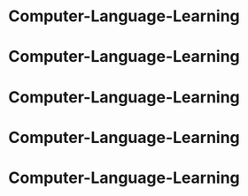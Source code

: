 # Computer-Language-Learning
# Computer-Language-Learning
# Computer-Language-Learning
# Computer-Language-Learning
# Computer-Language-Learning

